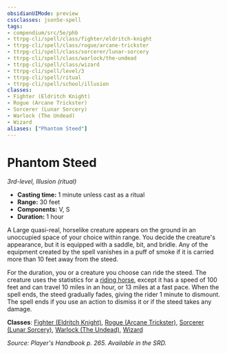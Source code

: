 ```yaml
---
obsidianUIMode: preview
cssclasses: json5e-spell
tags:
- compendium/src/5e/phb
- ttrpg-cli/spell/class/fighter/eldritch-knight
- ttrpg-cli/spell/class/rogue/arcane-trickster
- ttrpg-cli/spell/class/sorcerer/lunar-sorcery
- ttrpg-cli/spell/class/warlock/the-undead
- ttrpg-cli/spell/class/wizard
- ttrpg-cli/spell/level/3
- ttrpg-cli/spell/ritual
- ttrpg-cli/spell/school/illusion
classes:
- Fighter (Eldritch Knight)
- Rogue (Arcane Trickster)
- Sorcerer (Lunar Sorcery)
- Warlock (The Undead)
- Wizard
aliases: ["Phantom Steed"]
---
```

# Phantom Steed
*3rd-level, Illusion (ritual)*  

- **Casting time:** 1 minute unless cast as a ritual
- **Range:** 30 feet
- **Components:** V, S
- **Duration:** 1 hour

A Large quasi-real, horselike creature appears on the ground in an unoccupied space of your choice within range. You decide the creature's appearance, but it is equipped with a saddle, bit, and bridle. Any of the equipment created by the spell vanishes in a puff of smoke if it is carried more than 10 feet away from the steed.

For the duration, you or a creature you choose can ride the steed. The creature uses the statistics for a [riding horse](/3-Mechanics/CLI/bestiary/beast/riding-horse.md), except it has a speed of 100 feet and can travel 10 miles in an hour, or 13 miles at a fast pace. When the spell ends, the steed gradually fades, giving the rider 1 minute to dismount. The spell ends if you use an action to dismiss it or if the steed takes any damage.

**Classes**: [Fighter (Eldritch Knight)](/3-Mechanics/CLI/classes/fighter-eldritch-knight.md), [Rogue (Arcane Trickster)](/3-Mechanics/CLI/classes/rogue-arcane-trickster.md), [Sorcerer (Lunar Sorcery)](/3-Mechanics/CLI/classes/sorcerer-lunar-sorcery-dsotdq.md), [Warlock (The Undead)](/3-Mechanics/CLI/classes/warlock-the-undead-vrgr.md), [Wizard](/3-Mechanics/CLI/classes/wizard.md)

*Source: Player's Handbook p. 265. Available in the SRD.*